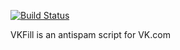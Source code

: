 [![Build Status](https://travis-ci.org/nergal/vkfill.png)](https://travis-ci.org/nergal/vkfill)

VKFill is an antispam script for VK.com